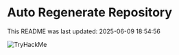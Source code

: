 # Auto Regenerate Repository

This README was last updated: 2025-06-09 18:54:56

 ![TryHackMe](https://tryhackme.com/badge/533634)